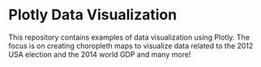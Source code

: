 # Plotly Data Visualization

This repository contains examples of data visualization using Plotly. The focus is on creating choropleth maps to visualize data related to the 2012 USA election and the 2014 world GDP and many more!